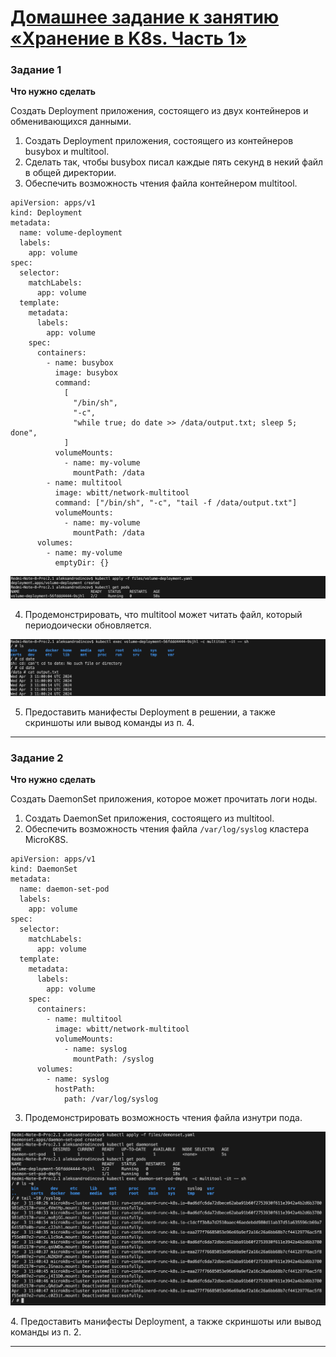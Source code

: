 # [Домашнее задание к занятию «Хранение в K8s. Часть 1»](https://github.com/netology-code/kuber-homeworks/blob/main/2.1/2.1.md)



### Задание 1 

**Что нужно сделать**

Создать Deployment приложения, состоящего из двух контейнеров и обменивающихся данными.

1. Создать Deployment приложения, состоящего из контейнеров busybox и multitool.
2. Сделать так, чтобы busybox писал каждые пять секунд в некий файл в общей директории.
3. Обеспечить возможность чтения файла контейнером multitool.

```
apiVersion: apps/v1
kind: Deployment
metadata:
  name: volume-deployment
  labels:
    app: volume
spec:
  selector:
    matchLabels:
      app: volume
  template:
    metadata:
      labels:
        app: volume
    spec:
      containers:
        - name: busybox
          image: busybox
          command:
            [
              "/bin/sh",
              "-c",
              "while true; do date >> /data/output.txt; sleep 5; done",
            ]
          volumeMounts:
            - name: my-volume
              mountPath: /data
        - name: multitool
          image: wbitt/network-multitool
          command: ["/bin/sh", "-c", "tail -f /data/output.txt"]
          volumeMounts:
            - name: my-volume
              mountPath: /data
      volumes:
        - name: my-volume
          emptyDir: {}

```
<p align="center">
  <img width="" height="" src="./scr/1.png">
</p>

4. Продемонстрировать, что multitool может читать файл, который периодоически обновляется.

<p align="center">
  <img width="" height="" src="./scr/2.png">
</p>

5. Предоставить манифесты Deployment в решении, а также скриншоты или вывод команды из п. 4.

------

### Задание 2

**Что нужно сделать**

Создать DaemonSet приложения, которое может прочитать логи ноды.

1. Создать DaemonSet приложения, состоящего из multitool.
2. Обеспечить возможность чтения файла `/var/log/syslog` кластера MicroK8S.

```
apiVersion: apps/v1
kind: DaemonSet
metadata:
  name: daemon-set-pod
  labels:
    app: volume
spec:
  selector:
    matchLabels:
      app: volume
  template:
    metadata:
      labels:
        app: volume
    spec:
      containers:
        - name: multitool
          image: wbitt/network-multitool
          volumeMounts:
            - name: syslog
              mountPath: /syslog
      volumes:
        - name: syslog
          hostPath:
            path: /var/log/syslog

```

3. Продемонстрировать возможность чтения файла изнутри пода.

<p align="center">
  <img width="" height="" src="./scr/3.png">
</p>
4. Предоставить манифесты Deployment, а также скриншоты или вывод команды из п. 2.

------